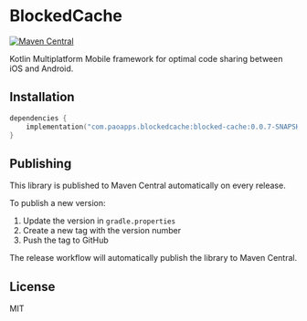 # BlockedCache

[![Maven Central](https://img.shields.io/maven-central/v/com.paoapps.blockedcache/blocked-cache)](https://central.sonatype.com/artifact/com.paoapps.blockedcache/blocked-cache)

Kotlin Multiplatform Mobile framework for optimal code sharing between iOS and Android.

## Installation

```kotlin
dependencies {
    implementation("com.paoapps.blockedcache:blocked-cache:0.0.7-SNAPSHOT")
}
```

## Publishing

This library is published to Maven Central automatically on every release.

To publish a new version:

1. Update the version in `gradle.properties`
2. Create a new tag with the version number
3. Push the tag to GitHub

The release workflow will automatically publish the library to Maven Central.

## License

MIT
